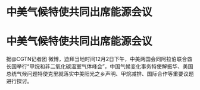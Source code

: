 # 中美气候特使共同出席能源会议

# 中美气候特使共同出席能源会议

据@CGTN记者团
微博，迪拜当地时间12月2日下午，中美两国会同阿拉伯联合酋长国举行“甲烷和非二氧化碳温室气体峰会”，中国气候变化事务特使解振华、美国总统气候问题特使克里就落实中美阳光之乡声明、甲烷减排、国际合作等重要议题进行探讨。

